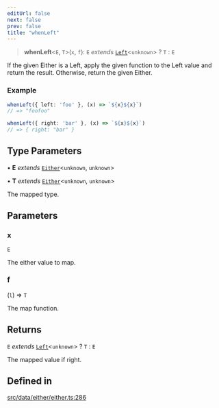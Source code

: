 ```yaml
---
editUrl: false
next: false
prev: false
title: "whenLeft"
---
```


> **whenLeft**\<`E`, `T`\>(`x`, `f`): `E` *extends* [`Left`](/api/interfaces/left/)\<`unknown`\> ? `T` : `E`

If the given Either is a Left, apply the given function to the Left value and return the result.
Otherwise, return the given Either.

### Example
```ts
whenLeft({ left: 'foo' }, (x) => `${x}${x}`)
// => "foofoo"

whenLeft({ right: 'bar' }, (x) => `${x}${x}`)
// => { right: "bar" }
```

## Type Parameters

• **E** *extends* [`Either`](/api/type-aliases/either/)\<`unknown`, `unknown`\>

• **T** *extends* [`Either`](/api/type-aliases/either/)\<`unknown`, `unknown`\>

The mapped type.

## Parameters

### x

`E`

The either value to map.

### f

(`l`) => `T`

The map function.

## Returns

`E` *extends* [`Left`](/api/interfaces/left/)\<`unknown`\> ? `T` : `E`

The mapped value if right.

## Defined in

[src/data/either/either.ts:286](https://github.com/skyleague/axioms/blob/75fb1c5c977f1940e84e5cdcef2be336d1fd81da/src/data/either/either.ts#L286)
